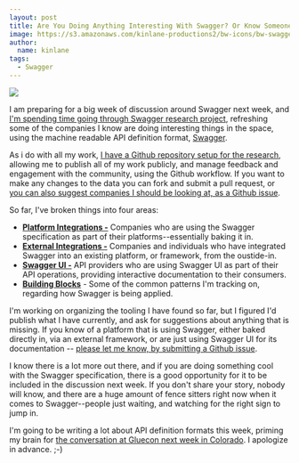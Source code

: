 ```yaml
---
layout: post
title: Are You Doing Anything Interesting With Swagger? Or Know Someone Who Is?
image: https://s3.amazonaws.com/kinlane-productions2/bw-icons/bw-swagger-round.png
author:
  name: kinlane
tags:
  - Swagger
---
```

[![](https://s3.amazonaws.com/kinlane-productions2/bw-icons/bw-swagger-round.png)](http://swagger.io)

I am preparing for a big week of discussion around Swagger next week, and [I'm spending time going through Swagger research project](http://swagger.apievangelist.com/), refreshing some of the companies I know are doing interesting things in the space, using the machine readable API definition format, [Swagger](http://swagger.io).

As i do with all my work, [I have a Github repository setup for the research](https://github.com/kinlane/swagger), allowing me to publish all of my work publicly, and manage feedback and engagement with the community, using the Github workflow. If you want to make any changes to the data you can fork and submit a pull request, or [you can also suggest companies I should be looking at, as a Github issue](https://github.com/kinlane/swagger/issues/new?title=Submit%20New%20Swagger%20Implementation&body=).

So far, I've broken things into four areas:

*   [**Platform Integrations -**](http://swagger.apievangelist.com/platform-integrations.html) Companies who are using the Swagger specification as part of their platforms--essentially baking it in.
*   [**External Integrations -**](http://swagger.apievangelist.com/external-integrations.html) Companies and individuals who have integrated Swagger into an existing platform, or framework, from the oustide-in.
*   [**Swagger UI -**](http://swagger.apievangelist.com/swagger-ui.html) API providers who are using Swagger UI as part of their API operations, providing interactive documentation to their consumers.
*   **[Building Blocks](http://swagger.apievangelist.com/building-blocks.html)** \- Some of the common patterns I'm tracking on, regarding how Swagger is being applied. 

I'm working on organizing the tooling I have found so far, but I figured I'd publish what I have currently, and ask for suggestions about anything that is missing. If you know of a platform that is using Swagger, either baked directly in, via an external framework, or are just using Swagger UI for its documentation -- [please let me know, by submitting a Github issue](https://github.com/kinlane/swagger/issues/new?title=Submit%20New%20Swagger%20Implementation&body=).

I know there is a lot more out there, and if you are doing something cool with the Swagger specification, there is a good opportunity for it to be included in the discussion next week. If you don't share your story, nobody will know, and there are a huge amount of fence sitters right now when it comes to Swagger--people just waiting, and watching for the right sign to jump in.

I'm going to be writing a lot about API definition formats this week, priming my brain for [the conversation at Gluecon next week in Colorado](http://gluecon.com/). I apologize in advance. ;-)